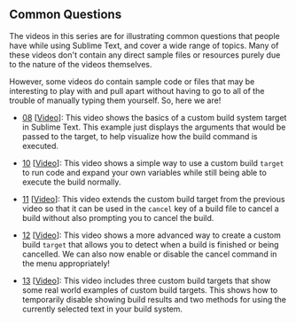 Common Questions
----------------

The videos in this series are for illustrating common questions that people
have while using Sublime Text, and cover a wide range of topics. Many of these
videos don't contain any direct sample files or resources purely due to the
nature of the videos themselves.

However, some videos do contain sample code or files that may be interesting to
play with and pull apart without having to go to all of the trouble of manually
typing them yourself. So, here we are!


* [08](08) \[[Video][8]]: This video shows the basics of a custom build system
  target in Sublime Text. This example just displays the arguments that would
  be passed to the target, to help visualize how the build command is executed.

* [10](10) \[[Video][10]]: This video shows a simple way to use a custom build
  `target` to run code and expand your own variables while still being able to
  execute the build normally.

* [11](11) \[[Video][11]]: This video extends the custom build target from the
  previous video so that it can be used in the `cancel` key of a build file to
  cancel a build without also prompting you to cancel the build.

* [12](12) \[[Video][12]]: This video shows a more advanced way to create a
  custom build `target` that allows you to detect when a build is finished or
  being cancelled. We can also now enable or disable the cancel command in the
  menu appropriately!

* [13](13) \[[Video][13]]: This video includes three custom build targets that
  show some real world examples of custom build targets. This shows how to
  temporarily disable showing build results and two methods for using the
  currently selected text in your build system.

[8]: https://youtu.be/EnQPMsUCCD0
[10]: https://youtu.be/IUECC7IvsUY
[11]: https://youtu.be/tOi5MrhVAiI
[12]: https://youtu.be/1B7XSHQgTKk
[13]: https://youtu.be/WxiMlhOX_Ng
